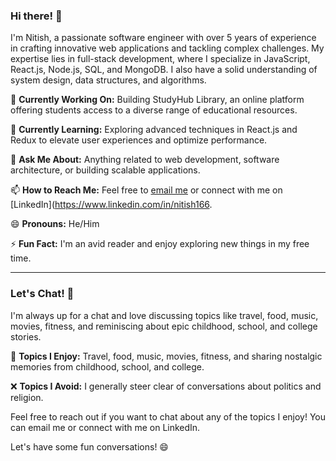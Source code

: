 ### Hi there! 👋

I'm Nitish, a passionate software engineer with over 5 years of experience in crafting innovative web applications and tackling complex challenges. My expertise lies in full-stack development, where I specialize in JavaScript, React.js, Node.js, SQL, and MongoDB. I also have a solid understanding of system design, data structures, and algorithms.

🔭 **Currently Working On:** Building StudyHub Library, an online platform offering students access to a diverse range of educational resources.

🌱 **Currently Learning:** Exploring advanced techniques in React.js and Redux to elevate user experiences and optimize performance.

💬 **Ask Me About:** Anything related to web development, software architecture, or building scalable applications.

📫 **How to Reach Me:** Feel free to [email me](mailto:knitish123@gmail.com) or connect with me on [LinkedIn](https://www.linkedin.com/in/nitish166.

😄 **Pronouns:** He/Him

⚡ **Fun Fact:** I'm an avid reader and enjoy exploring new things in my free time.

---

### Let's Chat! 👋

I'm always up for a chat and love discussing topics like travel, food, music, movies, fitness, and reminiscing about epic childhood, school, and college stories.

🚀 **Topics I Enjoy:** Travel, food, music, movies, fitness, and sharing nostalgic memories from childhood, school, and college.

❌ **Topics I Avoid:** I generally steer clear of conversations about politics and religion.

Feel free to reach out if you want to chat about any of the topics I enjoy! You can email me or connect with me on LinkedIn.

Let's have some fun conversations! 😄



